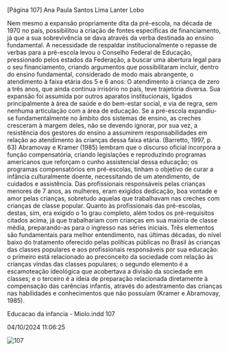 [Página 107]
Ana Paula Santos Lima Lanter Lobo

Nem mesmo a expansão propriamente dita da pré-escola, na década de 1970 no país, possibilitou a criação de fontes específicas de
financiamento, já que a sua sobrevivência se dava através da verba
destinada ao ensino fundamental. A necessidade de respaldar institucionalmente o repasse de verbas para a pré-escola levou o Conselho
Federal de Educação, pressionado pelos estados da Federação, a buscar
uma abertura legal para o seu financiamento, criando argumentos que
possibilitaram incluir, dentro do ensino fundamental, considerado de
modo mais abrangente, o atendimento à faixa etária dos 5 e 6 anos:
O atendimento à criança de zero a três anos, que ainda
continua irrisório no país, teve trajetória diversa. Sua
expansão foi assumida por outros aparatos institucionais,
ligados principalmente à área de saúde e do bem-estar social,
e via de regra, sem nenhuma articulação com a área de
educação. Se a pré-escola expandiu-se fundamentalmente no
âmbito dos sistemas de ensino, as creches cresceram à margem
deles, não se devendo ignorar, por sua vez, a resistência dos
gestores do ensino a assumirem responsabilidades em relação
ao atendimento às crianças dessa faixa etária.
(Barretto, 1997, p. 63)
Abramovay e Kramer (1985) lembram que o discurso oficial incorpora a função compensatória, criando legislações e reproduzindo programas americanos que reforçam o cunho assistencial dessa educação;
os programas compensatórios em pré-escolas, tinham o objetivo de
curar a infância culturalmente doente, necessitando de um atendimento, de cuidados e assistência. Das profissionais responsáveis pelas
crianças menores de 7 anos, as mulheres, eram exigidos dedicação, boa
vontade e amor pelas crianças, sobretudo aquelas que trabalhavam
nas creches com crianças de classe popular. Quanto às profissionais
das pré-escolas, destas, sim, era exigido o 1o grau completo, além todos
os pré-requisitos citados acima, já que trabalhariam com crianças em
sua maioria de classe média, preparando-as para o ingresso nas séries
iniciais.
Três elementos são fundamentais para melhor entendimento, nas
últimas décadas, do nível baixo do tratamento oferecido pelas políticas públicas no Brasil às crianças das classes populares e aos profissionais responsáveis por sua educação: o primeiro está relacionado ao
preconceito da sociedade com relação às crianças vindas das classes
populares; o segundo elemento é a escamoteação ideológica que acobertava a divisão da sociedade em classes; e o terceiro é a ideia de
preparação relacionada diretamente à compensação das carências infantis, através do adestramento das crianças nas habilidades e conhecimentos que não possuíam (Kramer e Abramovay, 1985).


Educacao da infancia - Miolo.indd 107

04/10/2024 11:06:25

![107](./img/page_107-01.jpg)
